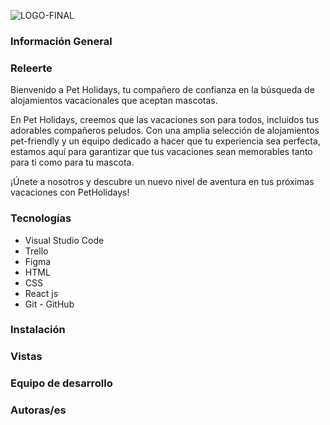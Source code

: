 ![LOGO-FINAL]([https://user-images.githubusercontent.com/116894398/220902273-c037c5fb-59ce-41cf-8f00-503e21372b23.png](https://i.postimg.cc/fbYC8ptH/Captura-de-pantalla-2024-02-21-131505.png))


### Información General


### Releerte

Bienvenido a Pet Holidays, tu compañero de confianza en la búsqueda de alojamientos vacacionales que aceptan mascotas.

En Pet Holidays, creemos que las vacaciones son para todos, incluidos tus adorables compañeros peludos. Con una amplia selección de alojamientos pet-friendly y un equipo dedicado a hacer que tu experiencia sea perfecta, estamos aquí para garantizar que tus vacaciones sean memorables tanto para ti como para tu mascota.

 ¡Únete a nosotros y descubre un nuevo nivel de aventura en tus próximas vacaciones con PetHolidays!


### Tecnologías
- Visual Studio Code
- Trello
- Figma
- HTML
- CSS
- React js
- Git - GitHub



### Instalación


###  Vistas



### Equipo de desarrollo



### Autoras/es


